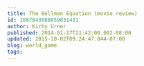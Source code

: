 ```yaml
---
title: The Bellman Equation (movie review)
id: 1087843088859031431
author: Kirby Urner
published: 2014-01-17T21:42:00.002-08:00
updated: 2015-10-02T09:24:47.844-07:00
blog: world_game
tags: 
---
```


